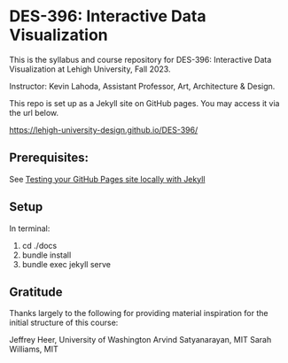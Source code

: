 # DES-396: Interactive Data Visualization

This is the syllabus and course repository for DES-396: Interactive Data Visualization at Lehigh University, Fall 2023. 

Instructor: Kevin Lahoda, Assistant Professor, Art, Architecture & Design.

This repo is set up as a Jekyll site on GitHub pages. You may access it via the url below.

https://lehigh-university-design.github.io/DES-396/

## Prerequisites:

See [Testing your GitHub Pages site locally with Jekyll](https://docs.github.com/en/pages/setting-up-a-github-pages-site-with-jekyll/testing-your-github-pages-site-locally-with-jekyll)

## Setup

In terminal:

1. cd ./docs
2. bundle install
3. bundle exec jekyll serve

## Gratitude

Thanks largely to the following for providing material inspiration for the initial structure of this course:

Jeffrey Heer, University of Washington
Arvind Satyanarayan, MIT
Sarah Williams, MIT

